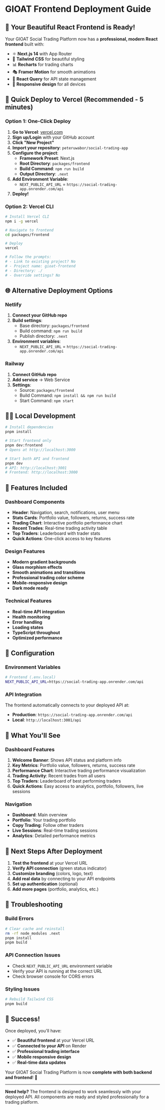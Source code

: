 # GIOAT Frontend Deployment Guide

## 🎉 Your Beautiful React Frontend is Ready!

Your GIOAT Social Trading Platform now has a **professional, modern React frontend** built with:

- ⚛️ **Next.js 14** with App Router
- 🎨 **Tailwind CSS** for beautiful styling
- 📊 **Recharts** for trading charts
- 🎭 **Framer Motion** for smooth animations
- 🔄 **React Query** for API state management
- 📱 **Responsive design** for all devices

## 🚀 Quick Deploy to Vercel (Recommended - 5 minutes)

### Option 1: One-Click Deploy

1. **Go to Vercel**: [vercel.com](https://vercel.com)
2. **Sign up/Login** with your GitHub account
3. **Click "New Project"**
4. **Import your repository**: `peteruwabor/social-trading-app`
5. **Configure the project**:
   - **Framework Preset**: Next.js
   - **Root Directory**: `packages/frontend`
   - **Build Command**: `npm run build`
   - **Output Directory**: `.next`
6. **Add Environment Variable**:
   - `NEXT_PUBLIC_API_URL` = `https://social-trading-app.onrender.com/api`
7. **Deploy!**

### Option 2: Vercel CLI

```bash
# Install Vercel CLI
npm i -g vercel

# Navigate to frontend
cd packages/frontend

# Deploy
vercel

# Follow the prompts:
# - Link to existing project? No
# - Project name: gioat-frontend
# - Directory: ./
# - Override settings? No
```

## 🌐 Alternative Deployment Options

### Netlify
1. **Connect your GitHub repo**
2. **Build settings**:
   - Base directory: `packages/frontend`
   - Build command: `npm run build`
   - Publish directory: `.next`
3. **Environment variables**:
   - `NEXT_PUBLIC_API_URL` = `https://social-trading-app.onrender.com/api`

### Railway
1. **Connect GitHub repo**
2. **Add service** → Web Service
3. **Settings**:
   - Source: `packages/frontend`
   - Build Command: `npm install && npm run build`
   - Start Command: `npm start`

## 🏃‍♂️ Local Development

```bash
# Install dependencies
pnpm install

# Start frontend only
pnpm dev:frontend
# Opens at http://localhost:3000

# Start both API and frontend
pnpm dev
# API: http://localhost:3001
# Frontend: http://localhost:3000
```

## 🎨 Features Included

### Dashboard Components
- **Header**: Navigation, search, notifications, user menu
- **Stats Cards**: Portfolio value, followers, returns, success rate
- **Trading Chart**: Interactive portfolio performance chart
- **Recent Trades**: Real-time trading activity table
- **Top Traders**: Leaderboard with trader stats
- **Quick Actions**: One-click access to key features

### Design Features
- **Modern gradient backgrounds**
- **Glass morphism effects**
- **Smooth animations and transitions**
- **Professional trading color scheme**
- **Mobile-responsive design**
- **Dark mode ready**

### Technical Features
- **Real-time API integration**
- **Health monitoring**
- **Error handling**
- **Loading states**
- **TypeScript throughout**
- **Optimized performance**

## 🔧 Configuration

### Environment Variables
```bash
# Frontend (.env.local)
NEXT_PUBLIC_API_URL=https://social-trading-app.onrender.com/api
```

### API Integration
The frontend automatically connects to your deployed API at:
- **Production**: `https://social-trading-app.onrender.com/api`
- **Local**: `http://localhost:3001/api`

## 📱 What You'll See

### Dashboard Features
1. **Welcome Banner**: Shows API status and platform info
2. **Key Metrics**: Portfolio value, followers, returns, success rate
3. **Performance Chart**: Interactive trading performance visualization
4. **Trading Activity**: Recent trades from all users
5. **Top Traders**: Leaderboard of best performing traders
6. **Quick Actions**: Easy access to analytics, portfolio, followers, live sessions

### Navigation
- **Dashboard**: Main overview
- **Portfolio**: Your trading portfolio
- **Copy Trading**: Follow other traders
- **Live Sessions**: Real-time trading sessions
- **Analytics**: Detailed performance metrics

## 🎯 Next Steps After Deployment

1. **Test the frontend** at your Vercel URL
2. **Verify API connection** (green status indicator)
3. **Customize branding** (colors, logo, text)
4. **Add real data** by connecting to your API endpoints
5. **Set up authentication** (optional)
6. **Add more pages** (portfolio, analytics, etc.)

## 🚨 Troubleshooting

### Build Errors
```bash
# Clear cache and reinstall
rm -rf node_modules .next
pnpm install
pnpm build
```

### API Connection Issues
- Check `NEXT_PUBLIC_API_URL` environment variable
- Verify your API is running at the correct URL
- Check browser console for CORS errors

### Styling Issues
```bash
# Rebuild Tailwind CSS
pnpm build
```

## 🎉 Success!

Once deployed, you'll have:
- ✅ **Beautiful frontend** at your Vercel URL
- ✅ **Connected to your API** on Render
- ✅ **Professional trading interface**
- ✅ **Mobile responsive design**
- ✅ **Real-time data updates**

Your GIOAT Social Trading Platform is now **complete with both backend and frontend**! 🚀

---

**Need help?** The frontend is designed to work seamlessly with your deployed API. All components are ready and styled professionally for a trading platform. 